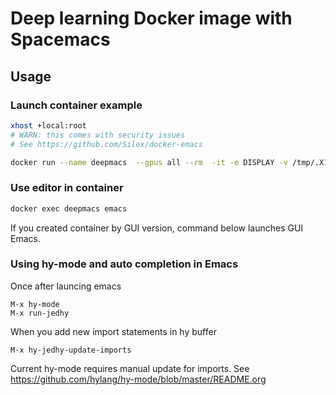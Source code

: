 # Deep learning Docker image with Spacemacs

## Usage

### Launch container example

```sh
xhost +local:root 
# WARN: this comes with security issues
# See https://github.com/Silex/docker-emacs

docker run --name deepmacs  --gpus all --rm  -it -e DISPLAY -v /tmp/.X11-unix:/tmp/.X11-unix -v /home/takuma/.deepmacs.d/:/home/tackman/.emacs.d -v /home/takuma/cvproj:/home/tackman/cvproj tackman/deeplearning
```

### Use editor in container
```sh
docker exec deepmacs emacs
```

If you created container by GUI version, command below launches GUI Emacs.

### Using hy-mode and auto completion in Emacs

Once after launcing emacs

```elisp
M-x hy-mode
M-x run-jedhy
```

When you add new import statements in hy buffer

```elisp
M-x hy-jedhy-update-imports
```

Current hy-mode requires manual update for imports. See https://github.com/hylang/hy-mode/blob/master/README.org
